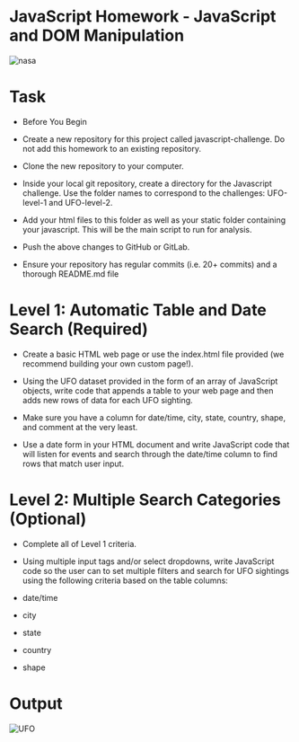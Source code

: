  # JavaScript Homework - JavaScript and DOM Manipulation

![nasa](https://user-images.githubusercontent.com/74845016/114967061-62a16180-9e39-11eb-9cad-767b6d0cb764.jpg)

# Task
 * Before You Begin

 *  Create a new repository for this project called      javascript-challenge. Do not add this homework to an   existing repository.

 *  Clone the new repository to your computer.

 *  Inside your local git repository, create a directory for the Javascript challenge. Use the folder names to correspond to the challenges: UFO-level-1 and UFO-level-2.

 *  Add your html files to this folder as well as your static folder containing your javascript. This will be the main script to run for analysis.

 *  Push the above changes to GitHub or GitLab.

 *  Ensure your repository has regular commits (i.e. 20+ commits) and a thorough README.md file


# Level 1: Automatic Table and Date Search (Required)

 *  Create a basic HTML web page or use the index.html file provided (we recommend building your own custom page!).

 *  Using the UFO dataset provided in the form of an array of JavaScript objects, write code that appends a table to your web page and then adds new rows of data for each UFO sighting.

 *  Make sure you have a column for date/time, city, state, country, shape, and comment at the very least.


 *  Use a date form in your HTML document and write JavaScript code that will listen for events and search through the date/time column to find rows that match user input.

# Level 2: Multiple Search Categories (Optional)

 *  Complete all of Level 1 criteria.


 *  Using multiple input tags and/or select dropdowns, write JavaScript code so the user can to set multiple filters and search for UFO sightings using the following criteria based on the table columns:

 * date/time
 * city
 * state
 * country
 * shape

# Output

![UFO](https://user-images.githubusercontent.com/74845016/114966878-10604080-9e39-11eb-95be-e955f40b5a59.PNG)





